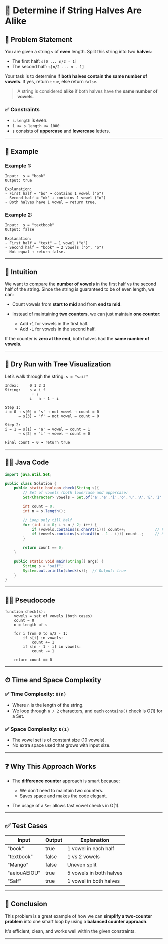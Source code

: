 
# 🧠 Determine if String Halves Are Alike

## 📝 Problem Statement

You are given a string `s` of **even** length. Split this string into two **halves**:

* The first half: `s[0 ... n/2 - 1]`
* The second half: `s[n/2 ... n - 1]`

Your task is to determine if **both halves contain the same number of vowels**. If yes, return `true`, else return `false`.

> A string is considered **alike** if both halves have the **same number of vowels**.

### ✅ Constraints

* `s.length` is even.
* `1 <= s.length <= 1000`
* `s` consists of **uppercase** and **lowercase** letters.

---

## 📘 Example

### Example 1:

```
Input:  s = "book"
Output: true

Explanation: 
- First half = "bo" → contains 1 vowel ("o")
- Second half = "ok" → contains 1 vowel ("o")
- Both halves have 1 vowel → return true.
```

### Example 2:

```
Input:  s = "textbook"
Output: false

Explanation:
- First half = "text" → 1 vowel ("e")
- Second half = "book" → 2 vowels ("o", "o")
- Not equal → return false.
```

---

## 🧠 Intuition

We want to compare the **number of vowels** in the first half vs the second half of the string.
Since the string is guaranteed to be of even length, we can:

* Count vowels from **start to mid** and from **end to mid**.
* Instead of maintaining **two counters**, we can just maintain **one counter**:

  * Add `+1` for vowels in the first half.
  * Add `-1` for vowels in the second half.

If the counter is **zero at the end**, both halves had the **same number of vowels**.

---

## 🧮 Dry Run with Tree Visualization

Let’s walk through the string: `s = "saif"`

```
Index:     0 1 2 3
String:    s a i f
            ↑ ↑
           i   n - 1 - i

Step 1:
i = 0 → s[0] = 's' → not vowel → count = 0
      → s[3] = 'f' → not vowel → count = 0

Step 2:
i = 1 → s[1] = 'a' → vowel → count = 1
      → s[2] = 'i' → vowel → count = 0

Final count = 0 → return true
```

---

## 🧑‍💻 Java Code

```java
import java.util.Set;

public class Solution {
    public static boolean check(String s){
        // Set of vowels (both lowercase and uppercase)
        Set<Character> vowels = Set.of('a','e','i','o','u','A','E','I','O','U');

        int count = 0;
        int n = s.length();

        // Loop only till half
        for (int i = 0; i < n / 2; i++) {
            if (vowels.contains(s.charAt(i))) count++;             // First half
            if (vowels.contains(s.charAt(n - 1 - i))) count--;     // Second half
        }

        return count == 0;
    }

    public static void main(String[] args) {
        String s = "saif";
        System.out.println(check(s));  // Output: true
    }
}
```

---

## 🧑‍🏫 Pseudocode

```
function check(s):
    vowels = set of vowels (both cases)
    count = 0
    n = length of s

    for i from 0 to n/2 - 1:
        if s[i] in vowels:
            count += 1
        if s[n - 1 - i] in vowels:
            count -= 1

    return count == 0
```

---

## ⏱ Time and Space Complexity

### ✅ Time Complexity: `O(n)`

* Where `n` is the length of the string.
* We loop through `n / 2` characters, and each `contains()` check is O(1) for a Set.

### ✅ Space Complexity: `O(1)`

* The vowel set is of constant size (10 vowels).
* No extra space used that grows with input size.

---

## ❓ Why This Approach Works

* The **difference counter** approach is smart because:

  * We don’t need to maintain two counters.
  * Saves space and makes the code elegant.
* The usage of a `Set` allows fast vowel checks in O(1).

---

## ✅ Test Cases

| Input        | Output | Explanation             |
| ------------ | ------ | ----------------------- |
| "book"       | true   | 1 vowel in each half    |
| "textbook"   | false  | 1 vs 2 vowels           |
| "Mango"      | false  | Uneven split            |
| "aeiouAEIOU" | true   | 5 vowels in both halves |
| "SaIf"       | true   | 1 vowel in both halves  |

---

## 🚀 Conclusion

This problem is a great example of how we can **simplify a two-counter problem** into one smart loop by using a **balanced counter approach**.

It's efficient, clean, and works well within the given constraints.

---


